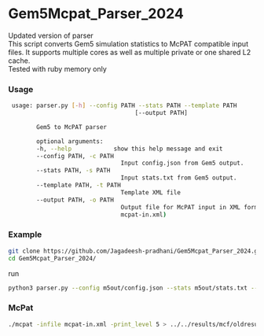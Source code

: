 # Gem5Mcpat_Parser_2024
Updated version of parser <br>
This script converts Gem5 simulation statistics to McPAT compatible input files. It supports multiple cores as well as multiple private or one shared L2 cache. <br>
Tested with ruby memory only



### Usage



```sh
 usage: parser.py [-h] --config PATH --stats PATH --template PATH
                                    [--output PATH]

        Gem5 to McPAT parser

        optional arguments:
        -h, --help            show this help message and exit
        --config PATH, -c PATH
                                Input config.json from Gem5 output.
        --stats PATH, -s PATH
                                Input stats.txt from Gem5 output.
        --template PATH, -t PATH
                                Template XML file
        --output PATH, -o PATH
                                Output file for McPAT input in XML format (default:
                                mcpat-in.xml)
```

### Example

```sh
git clone https://github.com/Jagadeesh-pradhani/Gem5Mcpat_Parser_2024.git
cd Gem5Mcpat_Parser_2024/
```
run
```sh
python3 parser.py --config m5out/config.json --stats m5out/stats.txt --template templates/template_latest.xml
```

### McPat
```sh
./mcpat -infile mcpat-in.xml -print_level 5 > ../../results/mcf/oldresult.txt
```





